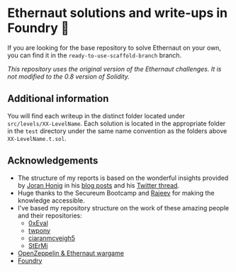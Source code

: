 # Ethernaut solutions and write-ups in Foundry 🔨

If you are looking for the base repository to solve Ethernaut on your own, you
can find it in the `ready-to-use-scaffold-branch` branch.

_This repository uses the original version of the Ethernaut challenges. It is
not modified to the 0.8 version of Solidity._

## Additional information

You will find each writeup in the distinct folder located under
`src/levels/XX-LevelName`. Each solution is located in the appropriate folder in
the `test` directory under the same name convention as the folders above
`XX-LevelName.t.sol`.

## Acknowledgements

- The structure of my reports is based on the wonderful insights provided by
  [Joran Honig](https://twitter.com/joranhonig) in his
  [blog posts](https://joranhonig.nl/) and his
  [Twitter thread](https://twitter.com/joranhonig/status/1539578735631949825?s=20&t=Kp6iDNXfRKQUBbsb_Yj5SQ).
- Huge thanks to the Secureum Bootcamp and
  [Rajeev](https://twitter.com/0xRajeev) for making the knowledge accessible.
- I've based my repository structure on the work of these amazing people and
  their repositories:
  - [0xEval](https://github.com/0xEval/ethernaut-x-foundry)
  - [twpony](https://github.com/twpony/ethernaut-Foundry)
  - [ciaranmcveigh5](https://github.com/ciaranmcveigh5/ethernaut-x-foundry)
  - [StErMi](https://github.com/StErMi/foundry-ethernaut)
- [OpenZeppelin & Ethernaut wargame](https://github.com/OpenZeppelin/ethernaut)
- [Foundry](https://github.com/foundry-rs/book)
